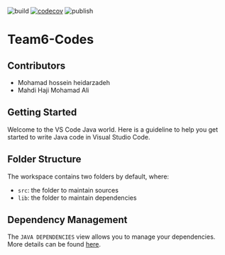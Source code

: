 ![build](https://github.com/Star-Academy/Team6-Codes/workflows/build/badge.svg)
[![codecov](https://codecov.io/gh/Star-Academy/Team6-Codes/branch/master/graph/badge.svg)](https://codecov.io/gh/Star-Academy/Team6-Codes)
![publish](https://github.com/Star-Academy/Team6-Codes/workflows/publish/badge.svg)
# Team6-Codes
## Contributors
 - Mohamad hossein heidarzadeh
 - Mahdi Haji Mohamad Ali



## Getting Started

Welcome to the VS Code Java world. Here is a guideline to help you get started to write Java code in Visual Studio Code.

## Folder Structure

The workspace contains two folders by default, where:

- `src`: the folder to maintain sources
- `lib`: the folder to maintain dependencies

## Dependency Management

The `JAVA DEPENDENCIES` view allows you to manage your dependencies. More details can be found [here](https://github.com/microsoft/vscode-java-pack/blob/master/release-notes/v0.9.0.md#work-with-jar-files-directly).

